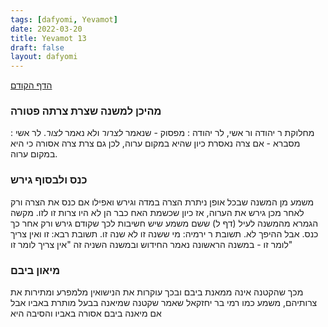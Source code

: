```yaml
---
tags: [dafyomi, Yevamot] 
date: 2022-03-20
title: Yevamot 13
draft: false
layout: dafyomi
---
```


[הדף הקודם](../2022-03-19)

### מהיכן למשנה שצרת צרתה פטורה
מחלוקת ר יהודה ור אשי, 
לר יהודה : מפסוק - שנאמר *לצרור* ולא נאמר *לצור*.
לר אשי : מסברא - אם צרה נאסרת כיון שהיא במקום ערוה, לכן גם צרת צרה אסורה כי היא במקום ערוה.
### כנס ולבסוף גירש
משמע מן המשנה שבכל אופן ניתרת הצרה במדה וגירש ואפילו אם כנס את הצרה ורק לאחר מכן גירש את הערוה, אז כיון שכשמת האח כבר הן לא היו צרות זו לזו. 
מקשה הגמרא מהמשנה לעיל (דף ל) ששם משמע שיש חשיבות לכך שקודם גירש ורק אחר כך כנס. אבל ההיפך לא.
תשובת ר ירמיה: מי ששנה זו לא שנה זו. 
תשובת רבא: זו ואין צריך לומר זו - במשנה הראשונה נאמר החידוש ובמשנה השניה זה "אין צריך לומר זו"
### מיאון ביבם
מכך שהקטנה אינה ממאנת ביבם ובכך עוקרות את הנישואין מלמפרע ומתירות את צרותיהם, משמע כמו רמי בר יחזקאל שאמר שקטנה שמיאנה בבעל מותרת באביו אבל אם מיאנה ביבם אסורה באביו והסיבה היא 